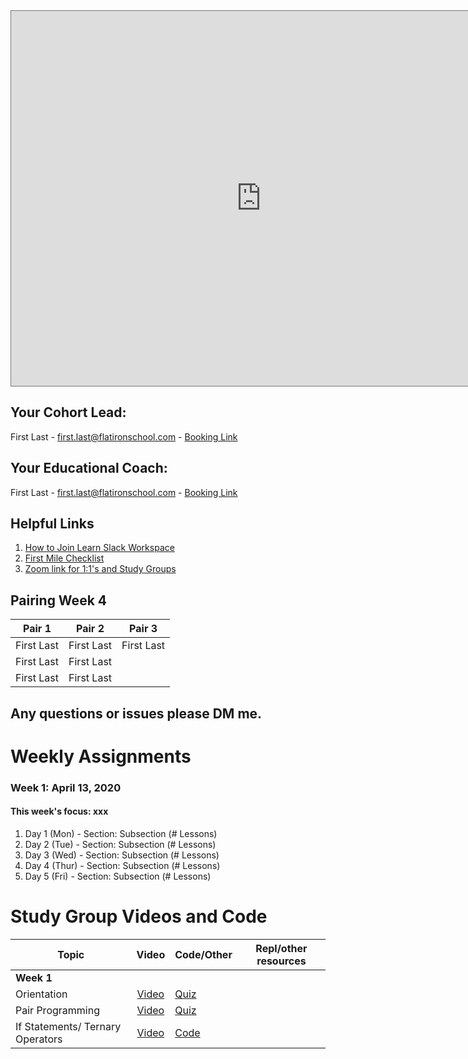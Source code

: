 <iframe src="https://calendar.google.com/calendar/b/1/embed?height=600&amp;wkst=1&amp;bgcolor=%23ffffff&amp;ctz=America%2FNew_York&amp;src=ZmxhdGlyb25zY2hvb2wuY29tX21pdHNtbGNpODY5aGc4bnVhN3NwODAxMDg4QGdyb3VwLmNhbGVuZGFyLmdvb2dsZS5jb20&amp;color=%23E67C73&amp;title=onl01-seng-pt-081720%20Cohort%20Calendar" style="border:solid 1px #777" width="800" height="600" frameborder="0" scrolling="no"></iframe>

## Your Cohort Lead: 
First Last - first.last@flatironschool.com - [Booking Link](https://oncehub.com)

## Your Educational Coach: 
First Last - first.last@flatironschool.com - [Booking Link](https://oncehub.com)

## Helpful Links 

1. [How to Join Learn Slack Workspace](https://help.learn.co/en/articles/492943-how-to-join-slack)
2. [First Mile Checklist](#) 
3. [Zoom link for 1:1's and Study Groups](#)

## Pairing Week 4


| Pair 1       | Pair 2       | Pair 3 |
| ------------- |:-------------:| ---------- |
| First Last   | First Last    | First Last |
| First Last   | First Last    |
| First Last   | First Last    |

## Any questions or issues please DM me. 

# Weekly Assignments

### Week 1: April 13, 2020
#### This week's focus:  xxx

1. Day 1 (Mon) - Section: Subsection (# Lessons)
2. Day 2 (Tue) - Section: Subsection (# Lessons)
3. Day 3 (Wed) - Section: Subsection (# Lessons)
4. Day 4 (Thur) - Section: Subsection (# Lessons)
5. Day 5 (Fri) - Section: Subsection (# Lessons)

# Study Group Videos and Code

| Topic         | Video         | Code/Other | Repl/other resources|
| ------------- |:-------------:| ----------- | ------------------- |
|**Week 1**|
| Orientation | [Video](https://#) | [Quiz](https://#)|
| Pair Programming| [Video](https://#)|[Quiz](https://#)|
| If Statements/ Ternary Operators | [Video](https://#)| [Code](https://#)
